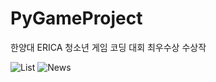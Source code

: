 # PyGameProject
한양대 ERICA 청소년 게임 코딩 대회 최우수상 수상작

![List](https://user-images.githubusercontent.com/59996727/219829692-0a9329e1-a36f-49d2-8f80-aec99675c4d3.png)
![News](https://user-images.githubusercontent.com/59996727/219829778-596948b0-b4e9-4b31-b948-c66408de51d2.png)
